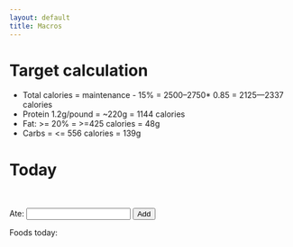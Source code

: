 ```yaml
---
layout: default
title: Macros
---
```


# Target calculation
- Total calories = maintenance - 15% = 2500–2750* 0.85 = 2125—2337 calories
- Protein 1.2g/pound = ~220g = 1144 calories
- Fat: >= 20% = >=425 calories = 48g
- Carbs = <= 556 calories = 139g

# Today

<div class="w3-row-padding">
<div class="w3-half w3-container">

<table id="today-content"></table></br>

<form id="add-a-food" onsubmit="add_food()">
<label for="food">Ate:</label>
<input type="text" id="add-food" name="food" autocomplete="off" style="position: relative;">
<button type="submit">Add</button>
</form>

Foods today:
<ul id="foods"></ul>

</div>
<div class="w3-half w3-container" id="view"></div>
</div>
